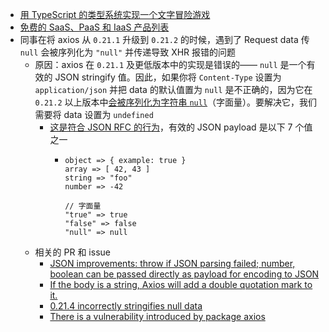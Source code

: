 - [用 TypeScript 的类型系统实现一个文字冒险游戏](https://github.com/cassiozen/TDungeon)
- [免费的 SaaS、PaaS 和 IaaS 产品列表](https://free-for.dev/#/)
- 同事在将 axios 从 `0.21.1` 升级到 `0.21.2` 的时候，遇到了 Request data 传 `null` 会被序列化为 `"null"` 并传递导致 XHR 报错的问题
	- 原因：axios 在 `0.21.1` 及更低版本中的实现是错误的—— `null` 是一个有效的 JSON stringify 值。因此，如果你将 `Content-Type` 设置为 `application/json` 并把 data 的默认值置为 `null` 是不正确的，因为它在 `0.21.2` 以上版本中[会被序列化为字符串 `null`](https://github.com/axios/axios/pull/3688/files#diff-b34f2f53ab94368c86775969fb604e8375abe03b6a378bdd09896fd91ac0a0d2R59)（字面量）。要解决它，我们需要将 data 设置为 `undefined`
		- [这是符合 JSON RFC 的行为](https://datatracker.ietf.org/doc/html/draft-ietf-jsonbis-rfc7159bis-04)，有效的 JSON payload 是以下 7 个值之一
			- ```
			  object => { example: true }
			  array => [ 42, 43 ]
			  string => "foo"
			  number => -42
			  
			  // 字面量
			  "true" => true
			  "false" => false
			  "null" => null
			  ```
	- 相关的 PR 和 issue
		- [JSON improvements: throw if JSON parsing failed; number, boolean can be passed directly as payload for encoding to JSON](https://github.com/axios/axios/pull/3688)
		- [If the body is a string, Axios will add a double quotation mark to it.](https://github.com/axios/axios/issues/4034)
		- [0.21.4 incorrectly stringifies null data](https://github.com/axios/axios/issues/4099)
		- [There is a vulnerability introduced by package axios](https://github.com/infinitered/apisauce/issues/269)